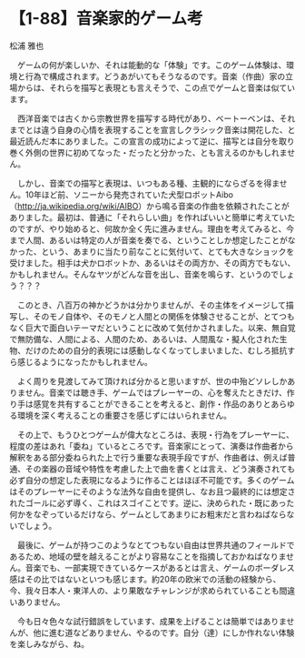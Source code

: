 # 【1-88】音楽家的ゲーム考

<div class="author">松浦 雅也</div>

　ゲームの何が楽しいか、それは能動的な「体験」です。このゲーム体験は、環境と行為で構成されます。どうあがいてもそうなるのです。音楽（作曲）家の立場からは、それらを描写と表現とも言えそうで、この点でゲームと音楽は似ています。

　西洋音楽では古くから宗教世界を描写する時代があり、ベートーベンは、それまでとは違う自身の心情を表現することを宣言しクラシック音楽は開花した、と最近読んだ本にありました。この宣言の成功によって逆に、描写とは自分を取り巻く外側の世界に初めてなった・だったと分かった、とも言えるのかもしれません。

　しかし、音楽での描写と表現は、いつもある種、主観的にならざるを得ません。10年ほど前、ソニーから発売されていた犬型ロボットAibo（<a href="http://ja.wikipedia.org/wiki/AIBO">http://ja.wikipedia.org/wiki/AIBO</a>）から鳴る音楽の作曲を依頼されたことがありました。最初は、普通に「それらしい曲」を作ればいいと簡単に考えていたのですが、やり始めると、何故か全く先に進みません。理由を考えてみると、今まで人間、あるいは特定の人が音楽を奏でる、ということしか想定したことがなかった、という、あまりに当たり前なことに気付いて、とても大きなショックを受けました。相手は犬かロボットか、あるいはその両方か、その両方でもない、かもしれません。そんなヤツがどんな音を出し、音楽を鳴らす、というのでしょう？？？

　このとき、八百万の神かどうかは分かりませんが、その主体をイメージして描写し、そのモノ自体や、そのモノと人間との関係を体験させることが、とてつもなく巨大で面白いテーマだということに改めて気付かされました。以来、無自覚で無防備な、人間による、人間のため、あるいは、人間風な・擬人化された生物、だけのための自分的表現には感動しなくなってしまいました、むしろ抵抗すら感じるようになったかもしれません。

　よく周りを見渡してみて頂ければ分かると思いますが、世の中殆どソレしかありません。音楽では聴き手、ゲームではプレーヤーの、心を奪えたときだけ、作り手は感覚を共有することができることを考えると、創作・作品のありとあらゆる環境を深く考えることの重要さを感じずにはいられません。

　その上で、もうひとつゲームが偉大なところは、表現・行為をプレーヤーに、程度の差はあれ「委ね」ているところです。音楽家にとって、演奏は作曲者から解釈をある部分委ねられた上で行う重要な表現手段ですが、作曲者は、例えば普通、その楽器の音域や特性を考慮した上で曲を書くとは言え、どう演奏されても必ず自分の想定した表現になるように作ることはほぼ不可能です。多くのゲームはそのプレーヤーにそのような法外な自由を提供し、なお且つ最終的には想定されたゴールに必ず導く、これはスゴイことです。逆に、決められた・既にあった何かをなぞっているだけなら、ゲームとしてあまりにお粗末だと言わねばならないでしょう。

　最後に、ゲームが持つこのようなとてつもない自由は世界共通のフィールドであるため、地域の壁を越えることがより容易なことを指摘しておかねばなりません。音楽でも、一部実現できているケースがあるとは言え、ゲームのボーダレス感はその比ではないといつも感じます。約20年の欧米での活動の経験から、今、我々日本人・東洋人の、より果敢なチャレンジが求められていることも間違いありません。

　今も日々色々な試行錯誤をしています、成果を上げることは簡単ではありませんが、他に進む道などありません、やるのです。自分（達）にしか作れない体験を楽しみながら、ね。
